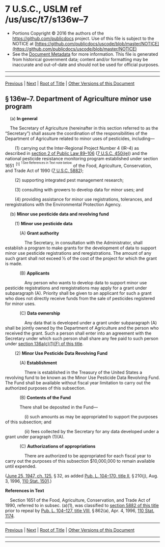 ---
---

# 7 U.S.C., USLM ref /us/usc/t7/s136w–7

* Portions Copyright © 2016 the authors of the https://github.com/publicdocs project.
  Use of this file is subject to the NOTICE at [https://github.com/publicdocs/uscode/blob/master/NOTICE](https://github.com/publicdocs/uscode/blob/master/NOTICE)
* See the [Document Metadata](././../../../../..//README.md) for more information.
  This file is generated from historical government data; content and/or formatting may be inaccurate and out-of-date and should not be used for official purposes.

----------
----------

[Previous](./../../../../..//us/usc/t7/ch6/schII/m__us_usc_t7_s136w–6.md) | [Next](./../../../../..//us/usc/t7/ch6/schII/m__us_usc_t7_s136w–8.md) | [Root of Title](./../../../../../) | [Other Versions of this Document](https://publicdocs.github.io/go/links?ns=uslm&ref=%2Fus%2Fusc%2Ft7%2Fs136w%E2%80%937)

## § 136w–7. Department of Agriculture minor use program

    (a) __In general__ 

    The Secretary of Agriculture (hereinafter in this section referred to as the “Secretary”) shall assure the coordination of the responsibilities of the Department of Agriculture related to minor uses of pesticides, including—

        (1) carrying out the Inter-Regional Project Number 4 (IR–4) as described in [section 2 of Public Law 89–106][/us/pl/89/106/s2] ([7 U.S.C. 450i(e)][/us/usc/t7/s450i/e]) and the national pesticide resistance monitoring program established under section 1651  <sup>\[1\]</sup>  <sup><sup> 1 See References in Text note below. </sup></sup>  of the Food, Agriculture, Conservation, and Trade Act of 1990 ([7 U.S.C. 5882][/us/usc/t7/s5882]);

        (2) supporting integrated pest management research;

        (3) consulting with growers to develop data for minor uses; and

        (4) providing assistance for minor use registrations, tolerances, and reregistrations with the Environmental Protection Agency.

    (b) __Minor use pesticide data and revolving fund__ 

        (1) __Minor use pesticide data__ 

            (A) __Grant authority__ 

                The Secretary, in consultation with the Administrator, shall establish a program to make grants for the development of data to support minor use pesticide registrations and reregistrations. The amount of any such grant shall not exceed ½ of the cost of the project for which the grant is made.

            (B) __Applicants__ 

                Any person who wants to develop data to support minor use pesticide registrations and reregistrations may apply for a grant under subparagraph (A). Priority shall be given to an applicant for such a grant who does not directly receive funds from the sale of pesticides registered for minor uses.

            (C) __Data ownership__ 

                Any data that is developed under a grant under subparagraph (A) shall be jointly owned by the Department of Agriculture and the person who received the grant. Such a person shall enter into an agreement with the Secretary under which such person shall share any fee paid to such person under [section 136a(c)(1)(F) of this title][/us/usc/t7/s136a/c/1/F].

        (2) __Minor Use Pesticide Data Revolving Fund__ 

            (A) __Establishment__ 

                There is established in the Treasury of the United States a revolving fund to be known as the Minor Use Pesticide Data Revolving Fund. The Fund shall be available without fiscal year limitation to carry out the authorized purposes of this subsection.

            (B) __Contents of the Fund__ 

            There shall be deposited in the Fund—

                (i) such amounts as may be appropriated to support the purposes of this subsection; and

                (ii) fees collected by the Secretary for any data developed under a grant under paragraph (1)(A).

            (C) __Authorizations of appropriations__ 

                There are authorized to be appropriated for each fiscal year to carry out the purposes of this subsection $10,000,000 to remain available until expended.

([June 25, 1947, ch. 125][/us/act/1947-06-25/ch125], § 32, as added [Pub. L. 104–170, title II][/us/pl/104/170/tII], § 210(j), Aug. 3, 1996, [110 Stat. 1501][/us/stat/110/1501].)

 __References in Text__ 

    Section 1651 of the Food, Agriculture, Conservation, and Trade Act of 1990, referred to in subsec. (a)(1), was classified to [section 5882 of this title][/us/usc/t7/s5882] prior to repeal by [Pub. L. 104–127, title VIII][/us/pl/104/127/tVIII], § 862(a), Apr. 4, 1996, [110 Stat. 1174][/us/stat/110/1174].

----------

[Previous](./../../../../..//us/usc/t7/ch6/schII/m__us_usc_t7_s136w–6.md) | [Next](./../../../../..//us/usc/t7/ch6/schII/m__us_usc_t7_s136w–8.md) | [Root of Title](./../../../../../) | [Other Versions of this Document](https://publicdocs.github.io/go/links?ns=uslm&ref=%2Fus%2Fusc%2Ft7%2Fs136w%E2%80%937)

----------
----------

[/us/pl/89/106/s2]: https://publicdocs.github.io/go/links?ns=uslm&ref=%2Fus%2Fpl%2F89%2F106%2Fs2
[/us/usc/t7/s450i/e]: https://publicdocs.github.io/go/links?ns=uslm&ref=%2Fus%2Fusc%2Ft7%2Fs450i%2Fe
[/us/usc/t7/s5882]: https://publicdocs.github.io/go/links?ns=uslm&ref=%2Fus%2Fusc%2Ft7%2Fs5882
[/us/usc/t7/s136a/c/1/F]: https://publicdocs.github.io/go/links?ns=uslm&ref=%2Fus%2Fusc%2Ft7%2Fs136a%2Fc%2F1%2FF
[/us/act/1947-06-25/ch125]: https://publicdocs.github.io/go/links?ns=uslm&ref=%2Fus%2Fact%2F1947-06-25%2Fch125
[/us/pl/104/170/tII]: https://publicdocs.github.io/go/links?ns=uslm&ref=%2Fus%2Fpl%2F104%2F170%2FtII
[/us/stat/110/1501]: https://publicdocs.github.io/go/links?ns=uslm&ref=%2Fus%2Fstat%2F110%2F1501
[/us/usc/t7/s5882]: https://publicdocs.github.io/go/links?ns=uslm&ref=%2Fus%2Fusc%2Ft7%2Fs5882
[/us/pl/104/127/tVIII]: https://publicdocs.github.io/go/links?ns=uslm&ref=%2Fus%2Fpl%2F104%2F127%2FtVIII
[/us/stat/110/1174]: https://publicdocs.github.io/go/links?ns=uslm&ref=%2Fus%2Fstat%2F110%2F1174


